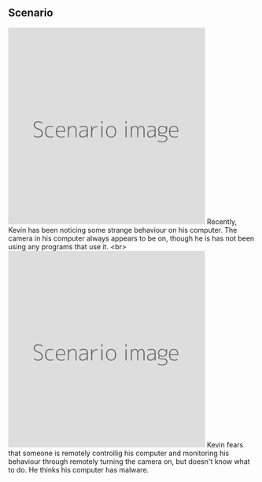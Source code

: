 
## Scenario

![](scenario.png)
Recently, Kevin has been noticing some strange behaviour on his computer. The camera in his computer always appears to be on, though he is has not been using any programs that use it.
&lt;br&gt;
![](scenario.png)
Kevin fears that someone is remotely controllig his computer and monitoring his behaviour through remotely turning the camera on, but doesn&#39;t know what to do. He thinks his computer has malware.
